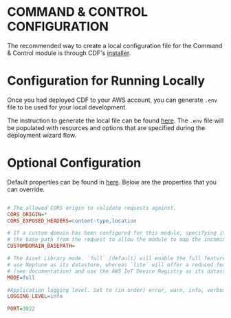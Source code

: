 # COMMAND & CONTROL CONFIGURATION

The recommended way to create a local configuration file for the Command & Control module is through CDF's [installer](../../installer/README.md#deployment-using-wizard).
# Configuration for Running Locally

Once you had deployed CDF to your AWS account, you can generate `.env` file to be used for your local development.

The instruction to generate the local file can be found [here](../../installer/README.md#local-development). The `.env` file will be populated with resources and options that are specified during the deployment wizard flow.

# Optional Configuration

Default properties can be found in [here](../src/config/.env.defaults). Below are the properties that you can override.

```ini

# The allowed CORS origin to validate requests against.
CORS_ORIGIN=*
CORS_EXPOSED_HEADERS=content-type,location

# If a custom domain has been configured for this module, specifying its base path here will remove 
# the base path from the request to allow the module to map the incoming request to the correct lambda handler
CUSTOMDOMAIN_BASEPATH=

# The Asset Library mode. `full` (default) will enable the full feature set and
# use Neptune as its datastore, whereas `lite` will offer a reduced feature set 
# (see documentation) and use the AWS IoT Device Registry as its datastore.
MODE=full

#Application logging level. Set to (in order) error, warn, info, verbose, debug  or silly.
LOGGING_LEVEL=info

PORT=3022

```